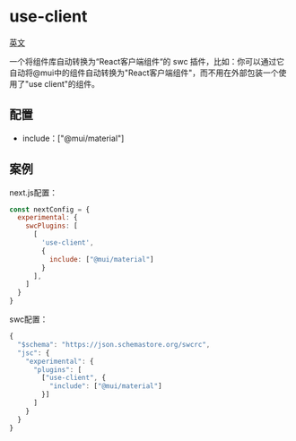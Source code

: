 # use-client
[英文](https://github.com/coder-xiaotian/swc-useclient)

一个将组件库自动转换为“React客户端组件“的 swc 插件，比如：你可以通过它自动将@mui中的组件自动转换为"React客户端组件"，而不用在外部包装一个使用了"use client"的组件。

## 配置
+ include：["@mui/material"]

## 案例
next.js配置：
```js
const nextConfig = {
  experimental: {
    swcPlugins: [
      [
        'use-client',
        {
          include: ["@mui/material"]
        }
      ],
    ]
  }
}
```

swc配置：
```js
{
  "$schema": "https://json.schemastore.org/swcrc",
  "jsc": {
    "experimental": {
      "plugins": [
        ["use-client", {
          "include": ["@mui/material"]
        }]
      ]
    }
  }
}
```
